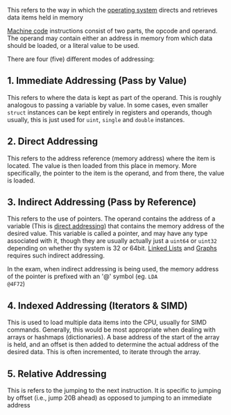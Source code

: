 This refers to the way in which the [operating system](The%20Operating%20System.md) directs and retrieves data items held in memory

[Machine code](Fetch,%20Decode,%20Execute,%20Reset%20Cycle.md#Decode) instructions consist of two parts, the opcode and operand. The operand may contain either an address in memory from which data should be loaded, or a literal value to be used.

There are four (five) different modes of addressing:

## 1. Immediate Addressing (Pass by Value)
This refers to where the data is kept as part of the operand. This is roughly analogous to passing a variable by value. In some cases, even smaller `struct` instances can be kept entirely in registers and operands, though usually, this is just used for `uint`, `single` and `double` instances.
## 2. Direct Addressing
This refers to the address reference (memory address) where the item is located. The value is then loaded from this place in memory. More specifically, the pointer to the item is the operand, and from there, the value is loaded.

## 3. Indirect Addressing (Pass by Reference)
This refers to the use of pointers. The operand contains the address of a variable (This is [direct addressing](#2-direct-addressing)) that contains the memory address of the desired value. This variable is called a pointer, and may have any type associated with it, though they are usually actually just a <code>uint64</code> or <code>uint32</code> depending on whether thy system is 32 or 64bit. [Linked Lists](./Datastructures.md#linked-lists) and [Graphs](./Datastructures.md) requires such indirect addressing. 

In the exam, when indirect addressing is being used, the memory address of the pointer is prefixed with an '@' symbol (eg. <code>LDA @4F72</code>)

## 4. Indexed Addressing (Iterators & SIMD)
This is used to load multiple data items into the CPU, usually for SIMD commands. Generally, this would be most appropriate when dealing with arrays or hashmaps (dictionaries). A base address of the start of the array is held, and an offset is then added to determine the actual address of the desired data. This is often incremented, to iterate through the array.

## 5. Relative Addressing
This is refers to the jumping to the next instruction. It is specific to jumping by offset (i.e., jump 20B ahead) as opposed to jumping to an immediate address